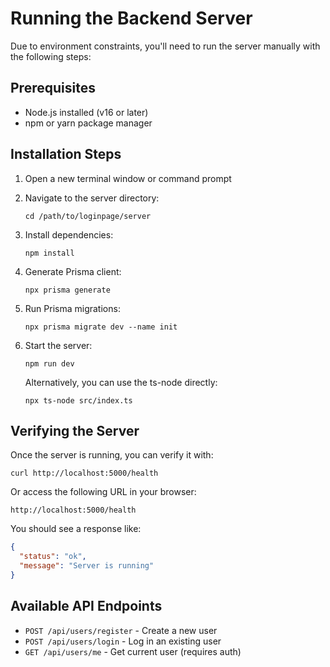 # Running the Backend Server

Due to environment constraints, you'll need to run the server manually with the following steps:

## Prerequisites
- Node.js installed (v16 or later)
- npm or yarn package manager

## Installation Steps

1. Open a new terminal window or command prompt
2. Navigate to the server directory:
   ```
   cd /path/to/loginpage/server
   ```

3. Install dependencies:
   ```
   npm install
   ```

4. Generate Prisma client:
   ```
   npx prisma generate
   ```

5. Run Prisma migrations:
   ```
   npx prisma migrate dev --name init
   ```

6. Start the server:
   ```
   npm run dev
   ```
   
   Alternatively, you can use the ts-node directly:
   ```
   npx ts-node src/index.ts
   ```

## Verifying the Server

Once the server is running, you can verify it with:

```
curl http://localhost:5000/health
```

Or access the following URL in your browser:
```
http://localhost:5000/health
```

You should see a response like:
```json
{
  "status": "ok",
  "message": "Server is running"
}
```

## Available API Endpoints

- `POST /api/users/register` - Create a new user
- `POST /api/users/login` - Log in an existing user
- `GET /api/users/me` - Get current user (requires auth) 